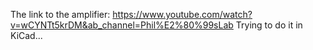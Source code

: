 The link to the amplifier: https://www.youtube.com/watch?v=wCYNTt5krDM&ab_channel=Phil%E2%80%99sLab
Trying to do it in KiCad...
